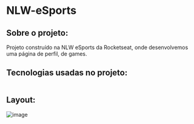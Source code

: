 # NLW-eSports

## Sobre o projeto:

Projeto construído na NLW eSports da Rocketseat, onde desenvolvemos uma página de perfil, de games.

## Tecnologias usadas no projeto:

<img src="https://img.shields.io/badge/JavaScript-F7DF1E?style=for-the-badge&logo=javascript&logoColor=black" alt="">

## Layout:

![image](https://user-images.githubusercontent.com/105132452/190487526-6647ee41-cf36-4bde-a172-aeb3b50824e9.png)

<!--# Autor:-->


